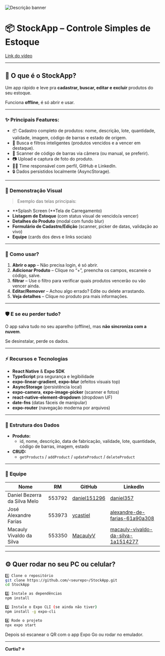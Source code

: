 ![Descrição banner](https://github.com/user-attachments/assets/402eeff6-592e-424f-ba67-7536cc3c4ead)

# 📦 StockApp – Controle Simples de Estoque

[Link do vídeo](https://youtu.be/UJEqNrj6RZA)

---

## 🚀 **O que é o StockApp?**

Um app rápido e leve pra **cadastrar, buscar, editar e excluir** produtos do seu estoque.

Funciona **offline**, é só abrir e usar.

---

### ✨ **Principais Features:**

- 📦 Cadastro completo de produtos: nome, descrição, lote, quantidade, validade, imagem, código de barras e estado de origem.
- 🔎 Busca e filtros inteligentes (produtos vencidos e a vencer em destaque).
- 🤳 Scanner de código de barras via câmera (ou manual, se preferir).
- 📷 Upload e captura de foto do produto.
- 🧑‍💻 Time responsável com perfil, GitHub e LinkedIn.
- 🔒 Dados persistidos localmente (AsyncStorage).

---

### 📲 **Demonstração Visual**

> Exemplo das telas principais:
> 
- **Splash Screen (**Tela de Carregamento)
- **Listagem de Estoque** (com status visual de vencido/a vencer)
- **Detalhes do Produto** (modal com fundo blur)
- **Formulário de Cadastro/Edição** (scanner, picker de datas, validação ao vivo)
- **Equipe** (cards dos devs e links sociais)

---

### 🤳 **Como usar?**

1. **Abrir o app** – Não precisa login, é só abrir.
2. **Adicionar Produto** – Clique no “+”, preencha os campos, escaneie o código, salve.
3. **filtrar** – Use o filtro para verificar quais produtos vencerão ou vão vencer ainda.
4. **Editar/Remover** – Achou algo errado? Edite ou delete arrastando.
5. **Veja detalhes** – Clique no produto pra mais informações.

---

### 🛡️ **E se eu perder tudo?**

O app salva tudo no seu aparelho (offline), mas **não sincroniza com a nuvem**.

Se desinstalar, perde os dados.

---

### ⚡ **Recursos e Tecnologias**

- **React Native** & **Expo SDK**
- **TypeScript** pra segurança e legibilidade
- **expo-linear-gradient**, **expo-blur** (efeitos visuais top)
- **AsyncStorage** (persistência local)
- **expo-camera**, **expo-image-picker** (scanner e fotos)
- **react-native-element-dropdown** (dropdown UF)
- **date-fns** (datas fáceis de manipular)
- **expo-router** (navegação moderna por arquivos)

---

### 💾 **Estrutura dos Dados**

- **Produto:**
    - id, nome, descrição, data de fabricação, validade, lote, quantidade, código de barras, imagem, estado
- **CRUD:**
    - `getProducts` / `addProduct` / `updateProduct` / `deleteProduct`

---

### 👥 **Equipe**

| Nome | RM | GitHub | LinkedIn |
| --- | --- | --- | --- |
| Daniel Bezerra da Silva Melo | 553792 | [daniel151296](https://github.com/Daniel151296) | [daniel357](https://www.linkedin.com/in/daniel357/) |
| José Alexandre Farias | 553973 | [ycastiel](https://github.com/ycastiel) | [alexandre-de-farias-61a90a308](https://www.linkedin.com/in/alexandre-de-farias-61a90a308/) |
| Macauly Vivaldo da Silva | 553350 | [MacaulyV](https://github.com/MacaulyV) | [macauly-vivaldo-da-silva-1a1514277](https://www.linkedin.com/in/macauly-vivaldo-da-silva-1a1514277/) |

---

## ⚙️ **Quer rodar no seu PC ou celular?**

```bash
1️⃣ Clone o repositório
git clone https://github.com/<seurepo>/StockApp.git
cd StockApp

2️⃣ Instale as dependências
npm install

3️⃣ Instale o Expo CLI (se ainda não tiver)
npm install -g expo-cli

4️⃣ Rode o projeto
npx expo start

```

Depois só escanear o QR com o app Expo Go ou rodar no emulador.

---

**Curtiu? ⭐**
